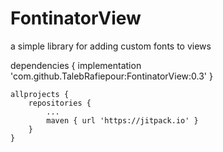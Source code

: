# FontinatorView
a simple library for adding custom fonts to views

dependencies {
	        implementation 'com.github.TalebRafiepour:FontinatorView:0.3'
	}
	
	
	allprojects {
		repositories {
			...
			maven { url 'https://jitpack.io' }
		}
	}
